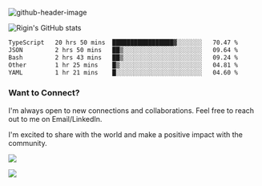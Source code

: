 
![github-header-image](https://github.com/riginoommen/riginoommen/assets/3840244/889cae65-df55-4cda-86cc-bf21bf1f2e96)

![Rigin's GitHub stats](https://github-readme-stats.vercel.app/api?username=riginoommen\&show_icons=true\&show=reviews,discussions_started,discussions_answered,prs_merged,prs_merged_percentage)


<!--START_SECTION:waka-->

```txt
TypeScript   20 hrs 50 mins  █████████████████▓░░░░░░░   70.47 %
JSON         2 hrs 50 mins   ██▒░░░░░░░░░░░░░░░░░░░░░░   09.64 %
Bash         2 hrs 43 mins   ██▒░░░░░░░░░░░░░░░░░░░░░░   09.24 %
Other        1 hr 25 mins    █▒░░░░░░░░░░░░░░░░░░░░░░░   04.81 %
YAML         1 hr 21 mins    █░░░░░░░░░░░░░░░░░░░░░░░░   04.60 %
```

<!--END_SECTION:waka-->

### Want to Connect?

I'm always open to new connections and collaborations. Feel free to reach out to me on Email/LinkedIn.

I'm excited to share with the world and make a positive impact with the community.

![](https://komarev.com/ghpvc/?username=riginoommen)

![](https://hit.yhype.me/github/profile?user_id=3840244)

